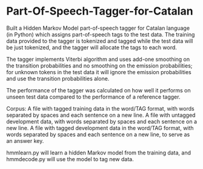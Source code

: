 # Part-Of-Speech-Tagger-for-Catalan

Built a Hidden Markov Model part-of-speech tagger for Catalan language (in Python) which assigns part-of-speech tags to the test data.
The training data provided to the tagger is tokenized and tagged while the test data will be just tokenized, and the tagger will allocate the tags to each word.

The tagger implements Viterbi algorithm and uses add-one smoothing on the transition probabilities and no smoothing on the emission probabilities; for unknown tokens in the test data it will ignore the emission probabilities and use the transition probabilities alone.

The performance of the tagger was calculated on how well it performs on unseen test data compared to the performance of a reference tagger.

Corpus:
A file with tagged training data in the word/TAG format, with words separated by spaces and each sentence on a new line.
A file with untagged development data, with words separated by spaces and each sentence on a new line.
A file with tagged development data in the word/TAG format, with words separated by spaces and each sentence on a new line, to serve as an answer key.


hmmlearn.py will learn a hidden Markov model from the training data, and hmmdecode.py will use the model to tag new data.
